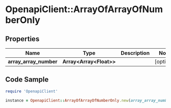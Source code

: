 # OpenapiClient::ArrayOfArrayOfNumberOnly

## Properties

Name | Type | Description | Notes
------------ | ------------- | ------------- | -------------
**array_array_number** | **Array&lt;Array&lt;Float&gt;&gt;** |  | [optional] 

## Code Sample

```ruby
require 'OpenapiClient'

instance = OpenapiClient::ArrayOfArrayOfNumberOnly.new(array_array_number: null)
```


